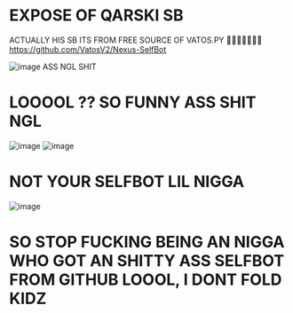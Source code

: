 # EXPOSE OF QARSKI SB
ACTUALLY HIS SB ITS FROM FREE SOURCE OF VATOS.PY 🤣🤣🤣🤣🤣🤣🤣
https://github.com/VatosV2/Nexus-SelfBot


![image](https://github.com/user-attachments/assets/8a1f4a82-cb06-47d3-a162-90cb17acbabe) ASS NGL SHIT
# LOOOOL ?? SO FUNNY ASS SHIT NGL
![image](https://github.com/user-attachments/assets/85b73998-6dd2-4d2a-84d8-cd3080026def)
![image](https://github.com/user-attachments/assets/57354d21-15ca-4336-9d94-578716869fb5)
# NOT YOUR SELFBOT LIL NIGGA
![image](https://github.com/user-attachments/assets/43d2c02f-edd9-46b2-93e0-02c9a265bda8)


# SO STOP FUCKING BEING AN NIGGA WHO GOT AN SHITTY ASS SELFBOT FROM GITHUB LOOOL, I DONT FOLD KIDZ




